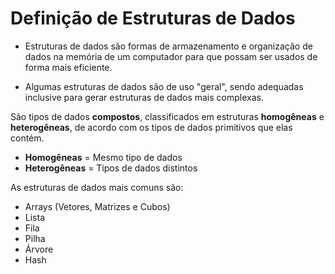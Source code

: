 # Definição de Estruturas de Dados

- Estruturas de dados são formas de armazenamento e organização de dados na memória de um computador para que possam ser usados de forma mais eficiente.

- Algumas estruturas de dados são de uso "geral", sendo adequadas inclusive para gerar estruturas de dados mais complexas.

São tipos de dados **compostos**, classificados em estruturas **homogêneas** e **heterogêneas**, de acordo com os tipos de dados primitivos que elas contém.

- **Homogêneas** = Mesmo tipo de dados
- **Heterogêneas** = Tipos de dados distintos

As estruturas de dados mais comuns são:

- Arrays (Vetores, Matrizes e Cubos)
- Lista
- Fila
- Pilha
- Árvore
- Hash

